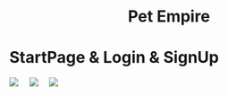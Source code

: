 # &nbsp;&nbsp;&nbsp;&nbsp;&nbsp;&nbsp;&nbsp;&nbsp;&nbsp;&nbsp;&nbsp;&nbsp;&nbsp;&nbsp;&nbsp;&nbsp;&nbsp;&nbsp;&nbsp;&nbsp;&nbsp;&nbsp;&nbsp;&nbsp;&nbsp;&nbsp;&nbsp;&nbsp;&nbsp;&nbsp;&nbsp; Pet Empire
# StartPage & Login & SignUp
<img src="https://media.giphy.com/media/7q5RsM6gKTk6JoEnDr/giphy.gif"> &nbsp; &nbsp; <img src="https://media.giphy.com/media/PYzdg4RM96NqvkO19f/giphy.gif"> &nbsp; &nbsp;
<img src="https://media.giphy.com/media/o5cqUmO0NCcLZa4sFq/giphy.gif">

